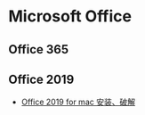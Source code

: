 # Microsoft Office

## Office 365

## Office 2019

* [Office 2019 for mac 安装、破解](https://www.jianshu.com/p/9f8289ef273a)
